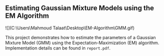 ## Estimating Gaussian Mixture Models using the EM Algorithm

![](C:\Users\Mahmoud Talaat\Desktop\EM-Algorithm\GMM.gif)

This project demonstrates how to estimate the parameters of a Gaussian Mixture Model (GMM) using the Expectation-Maximization (EM) algorithm. Implementation details can be found in `report.pdf`.

